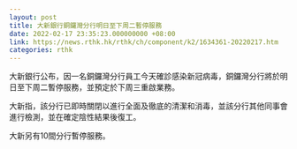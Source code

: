 ```yaml
---
layout: post
title: 大新銀行銅鑼灣分行明日至下周二暫停服務
date: 2022-02-17 23:35:23.000000000 +08:00
link: https://news.rthk.hk/rthk/ch/component/k2/1634361-20220217.htm
categories: rthk
---
```


大新銀行公布，因一名銅鑼灣分行員工今天確診感染新冠病毒，銅鑼灣分行將於明日至下周二暫停服務，並預定於下周三重啟業務。

大新指，該分行已即時關閉以進行全面及徹底的清潔和消毒，並該分行其他同事會進行檢測，並在確定陰性結果後復工。

大新另有10間分行暫停服務。
